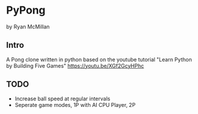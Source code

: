 # PyPong
by Ryan McMillan

## Intro
A Pong clone written in python based on the youtube tutorial "Learn Python by Building Five Games"
https://youtu.be/XGf2GcyHPhc

## TODO
  - Increase ball speed at regular intervals
  - Seperate game modes, 1P with AI CPU Player, 2P
